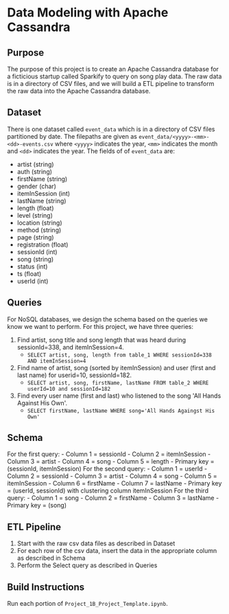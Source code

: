 # Data Modeling with Apache Cassandra

## Purpose

The purpose of this project is to create an Apache Cassandra database for a ficticious startup called Sparkify to query on song play data. The raw data is in a directory of CSV files, and we will build a ETL pipeline to transform the raw data into the Apache Cassandra database.

## Dataset

There is one dataset called `event_data` which is in a directory of CSV files partitioned by date. The filepaths are given as `event_data/<yyyy>-<mm>-<dd>-events.csv` where `<yyyy>` indicates the year, `<mm>` indicates the month and `<dd>` indicates the year. The fields of of `event_data` are:
- artist (string)
- auth (string)
- firstName (string)
- gender (char)
- itemInSession (int)
- lastName (string)
- length (float)
- level (string)
- location (string)
- method (string)
- page (string)
- registration (float)
- sessionId (int)
- song (string)
- status (int)
- ts (float)
- userId (int)

## Queries

For NoSQL databases, we design the schema based on the queries we know we want to perform. For this project, we have three queries:

1. Find artist, song title and song length that was heard during sessionId=338, and itemInSession=4.
    - `SELECT artist, song, length from table_1 WHERE sessionId=338 AND itemInSession=4`
2. Find name of artist, song (sorted by itemInSession) and user (first and last name) for userid=10, sessionId=182.
    - `SELECT artist, song, firstName, lastName FROM table_2 WHERE userId=10 and sessionId=182`
3. Find every user name (first and last) who listened to the song 'All Hands Against His Own'.
    - `SELECT firstName, lastName WHERE song='All Hands Againgst His Own'`

## Schema

For the first query: 
    - Column 1 = sessionId
    - Column 2 = itemInSession
    - Column 3 = artist
    - Column 4 = song
    - Column 5 = length
    - Primary key = (sessionId, itemInSession)
For the second query:
    - Column 1 = userId
    - Column 2 = sessionId
    - Column 3 = artist
    - Column 4 = song
    - Column 5 = itemInSession
    - Column 6 = firstName
    - Column 7 = lastName
    - Primary key = (userId, sessionId) with clustering column itemInSession
For the third query:
    - Column 1 = song
    - Column 2 = firstName
    - Column 3 = lastName
    - Primary key = (song)

## ETL Pipeline

1. Start with the raw csv data files as described in Dataset
2. For each row of the csv data, insert the data in the appropriate column as described in Schema
3. Perform the Select query as described in Queries
    
## Build Instructions

Run each portion of `Project_1B_Project_Template.ipynb`.